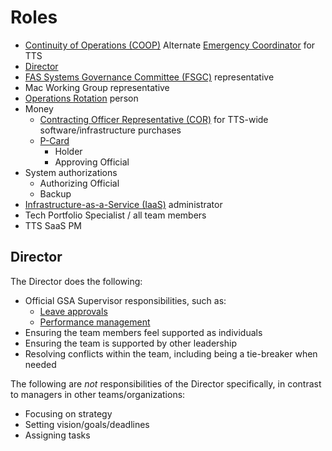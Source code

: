 # Roles

- [Continuity of Operations (COOP)](https://sites.google.com/a/gsa.gov/continuity/home) Alternate [Emergency Coordinator](https://sites.google.com/a/gsa.gov/continuity/home/emergency-coordinators-ecs) for TTS
- [Director](#director)
- [FAS Systems Governance Committee (FSGC)](https://sites.google.com/a/gsa.gov/fas-systems-governance/home) representative
- Mac Working Group representative
- [Operations Rotation](Operations%20Rotation%20-%20Playbook.md) person
- Money
  - [Contracting Officer Representative (COR)](https://docs.google.com/document/d/14xOFvIGwlG0Gbd52o1D4AyJ52RqzHpX91nfEYJKu5qQ/edit) for TTS-wide software/infrastructure purchases
  - [P-Card](https://drive.google.com/drive/folders/1CkxpHq0mDFeAnXlaMQJ9RQOCioVHckgs)
    - Holder
    - Approving Official
- System authorizations
  - Authorizing Official
  - Backup
- [Infrastructure-as-a-Service (IaaS)](https://before-you-ship.18f.gov/infrastructure/) administrator
- Tech Portfolio Specialist / all team members
- TTS SaaS PM

## Director

The Director does the following:

- Official GSA Supervisor responsibilities, such as:
  - [Leave approvals](https://handbook.18f.gov/leave/)
  - [Performance management](https://handbook.18f.gov/performance-management/)
- Ensuring the team members feel supported as individuals
- Ensuring the team is supported by other leadership
- Resolving conflicts within the team, including being a tie-breaker when needed

The following are _not_ responsibilities of the Director specifically, in contrast to managers in other teams/organizations:

- Focusing on strategy
- Setting vision/goals/deadlines
- Assigning tasks

